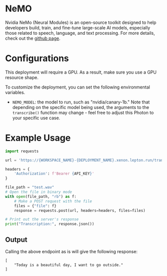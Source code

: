 # NeMO

Nvidia NeMo (Neural Modules) is an open-source toolkit designed to help developers build, train, and fine-tune large-scale AI models, especially those related to speech, language, and text processing. For more details, check out the [github page](https://github.com/NVIDIA/NeMo).

# Configurations

This deployment will require a GPU. As a result, make sure you use a GPU resource shape.

To customize the deployment, you can set the following environmental variables.
* `NEMO_MODEL`: the model to run, such as "nvidia/canary-1b." Note that depending on the specific model being used, the arguments to the `transcribe()` function may change - feel free to adjust this Photon to your specific use case.

# Example Usage

```python
import requests

url = 'https://{WORKSPACE_NAME}-{DEPLOYMENT_NAME}.xenon.lepton.run/transcribe_audio'

headers = {
    'Authorization': f'Bearer {API_KEY}'
}

file_path = "test.wav"
# Open the file in binary mode
with open(file_path, "rb") as f:
    # Make a POST request with the file
    files = {"file": f}
    response = requests.post(url, headers=headers, files=files)

# Print out the server's response
print("Transcription:", response.json())
```

## Output

Calling the above endpoint as is will give the following response:
```
[
    "Today is a beautiful day, I want to go outside."
]
```
